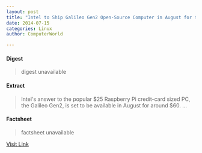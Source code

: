 ```yaml
---
layout: post
title: "Intel to Ship Galileo Gen2 Open-Source Computer in August for $60"
date: 2014-07-15
categories: Linux
author: ComputerWorld

---
```



#### Digest
>digest unavailable

#### Extract
>Intel's answer to the popular $25 Raspberry Pi credit-card sized PC, the Galileo Gen2, is set to be available in August for around $60....

#### Factsheet
>factsheet unavailable

[Visit Link](https://www.linux.com/news/embedded-mobile/mobile-linux/780572-intel-to-ship-galileo-gen2-open-source-computer-in-august-for-60/)


